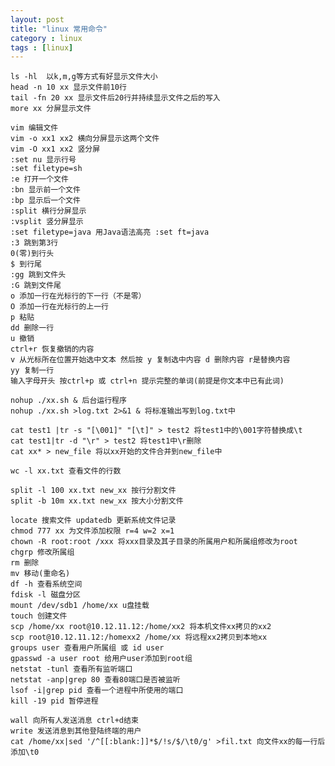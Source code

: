 ```yaml
---
layout: post
title: "linux 常用命令"
category : linux
tags : [linux]
---
```


	ls -hl  以k,m,g等方式有好显示文件大小
	head -n 10 xx 显示文件前10行
	tail -fn 20 xx 显示文件后20行并持续显示文件之后的写入
	more xx 分屏显示文件
	
	vim 编辑文件
	vim -o xx1 xx2 横向分屏显示这两个文件
	vim -O xx1 xx2 竖分屏
    :set nu 显示行号
    :set filetype=sh
	:e 打开一个文件
	:bn 显示前一个文件
	:bp 显示后一个文件
	:split 横行分屏显示
	:vsplit 竖分屏显示
	:set filetype=java 用Java语法高亮 :set ft=java
	:3 跳到第3行
	0(零)到行头
	$ 到行尾
	:gg 跳到文件头
	:G 跳到文件尾
	o 添加一行在光标行的下一行（不是零）
	O 添加一行在光标行的上一行
	p 粘贴
	dd 删除一行
	u 撤销
    ctrl+r 恢复撤销的内容
	v 从光标所在位置开始选中文本 然后按 y 复制选中内容 d 删除内容 r是替换内容
	yy 复制一行
	输入字母开头 按ctrl+p 或 ctrl+n 提示完整的单词(前提是你文本中已有此词)

	nohup ./xx.sh & 后台运行程序
	nohup ./xx.sh >log.txt 2>&1 & 将标准输出写到log.txt中
	
	cat test1 |tr -s "[\001]" "[\t]" > test2 将test1中的\001字符替换成\t
	cat test1|tr -d "\r" > test2 将test1中\r删除
	cat xx* > new_file 将以xx开始的文件合并到new_file中

	wc -l xx.txt 查看文件的行数

	split -l 100 xx.txt new_xx 按行分割文件
	split -b 10m xx.txt new_xx 按大小分割文件

	locate 搜索文件 updatedb 更新系统文件记录
	chmod 777 xx 为文件添加权限 r=4 w=2 x=1
	chown -R root:root /xxx 将xxx目录及其子目录的所属用户和所属组修改为root
	chgrp 修改所属组
	rm 删除
	mv 移动(重命名)
	df -h 查看系统空间
	fdisk -l 磁盘分区
	mount /dev/sdb1 /home/xx u盘挂载
	touch 创建文件
	scp /home/xx root@10.12.11.12:/home/xx2 将本机文件xx拷贝的xx2
	scp root@10.12.11.12:/homexx2 /home/xx 将远程xx2拷贝到本地xx
	groups user 查看用户所属组 或 id user
	gpasswd -a user root 给用户user添加到root组
	netstat -tunl 查看所有监听端口
	netstat -anp|grep 80 查看80端口是否被监听
	lsof -i|grep pid 查看一个进程中所使用的端口
	kill -19 pid 暂停进程
	
	wall 向所有人发送消息 ctrl+d结束
	write 发送消息到其他登陆终端的用户
	cat /home/xx|sed '/^[[:blank:]]*$/!s/$/\t0/g' >fil.txt 向文件xx的每一行后添加\t0